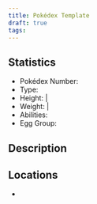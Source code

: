```yaml
---
title: Pokédex Template
draft: true
tags:
---
```


## Statistics
- Pokédex Number:
- Type:
- Height:  | 
- Weight:  | 
- Abilities:
- Egg Group:

## Description


## Locations
- 